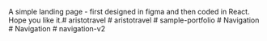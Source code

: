 A simple landing page - first designed in figma and then coded in React. Hope you like it.#   a r i s t o t r a v e l  
 #   a r i s t o t r a v e l  
 #   s a m p l e - p o r t f o l i o  
 #   N a v i g a t i o n  
 #   N a v i g a t i o n  
 #   n a v i g a t i o n - v 2  
 